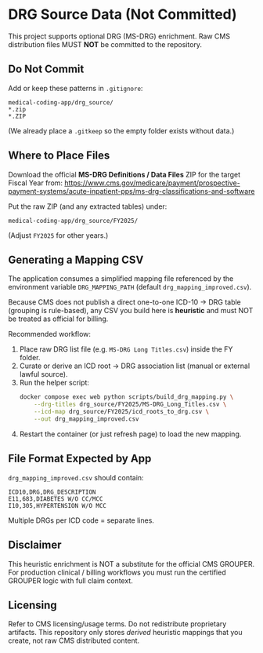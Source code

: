 # DRG Source Data (Not Committed)

This project supports optional DRG (MS-DRG) enrichment. Raw CMS distribution files MUST **NOT** be committed to the repository.

## Do Not Commit
Add or keep these patterns in `.gitignore`:
```
medical-coding-app/drg_source/
*.zip
*.ZIP
```
(We already place a `.gitkeep` so the empty folder exists without data.)

## Where to Place Files
Download the official **MS-DRG Definitions / Data Files** ZIP for the target Fiscal Year from:
https://www.cms.gov/medicare/payment/prospective-payment-systems/acute-inpatient-pps/ms-drg-classifications-and-software

Put the raw ZIP (and any extracted tables) under:
```
medical-coding-app/drg_source/FY2025/
```
(Adjust `FY2025` for other years.)

## Generating a Mapping CSV
The application consumes a simplified mapping file referenced by the environment variable `DRG_MAPPING_PATH` (default `drg_mapping_improved.csv`).

Because CMS does not publish a direct one-to-one ICD-10 → DRG table (grouping is rule-based), any CSV you build here is **heuristic** and must NOT be treated as official for billing.

Recommended workflow:
1. Place raw DRG list file (e.g. `MS-DRG Long Titles.csv`) inside the FY folder.
2. Curate or derive an ICD root → DRG association list (manual or external lawful source).
3. Run the helper script:
   ```bash
   docker compose exec web python scripts/build_drg_mapping.py \
       --drg-titles drg_source/FY2025/MS-DRG_Long_Titles.csv \
       --icd-map drg_source/FY2025/icd_roots_to_drg.csv \
       --out drg_mapping_improved.csv
   ```
4. Restart the container (or just refresh page) to load the new mapping.

## File Format Expected by App
`drg_mapping_improved.csv` should contain:
```
ICD10,DRG,DRG_DESCRIPTION
E11,683,DIABETES W/O CC/MCC
I10,305,HYPERTENSION W/O MCC
```
Multiple DRGs per ICD code = separate lines.

## Disclaimer
This heuristic enrichment is NOT a substitute for the official CMS GROUPER. For production clinical / billing workflows you must run the certified GROUPER logic with full claim context.

## Licensing
Refer to CMS licensing/usage terms. Do not redistribute proprietary artifacts. This repository only stores *derived* heuristic mappings that you create, not raw CMS distributed content.
